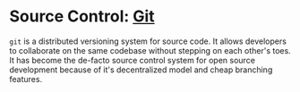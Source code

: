 # Source Control: [Git](http://git-scm.com/)

`git` is a distributed versioning system for source code.  It allows developers to collaborate on the same codebase without stepping on each other's toes.  It has become the de-facto source control system for open source development because of it's decentralized model and cheap branching features.
